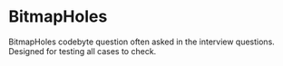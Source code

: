 # BitmapHoles

BitmapHoles codebyte question often asked in the interview questions.
Designed for testing all cases to check. 
